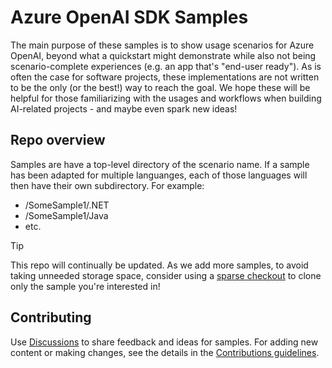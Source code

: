 # Azure OpenAI SDK Samples

The main purpose of these samples is to show usage scenarios for Azure OpenAI, beyond what a quickstart might demonstrate while also not being scenario-complete experiences (e.g. an app that's "end-user ready"). As is often the case for software projects, these implementations are not written to be the only (or the best!) way to reach the goal. We hope these will be helpful for those familiarizing with the usages and workflows when building AI-related projects - and maybe even spark new ideas!

## Repo overview

Samples are have a top-level directory of the scenario name. If a sample has been adapted for multiple languanges, each of those languages will then have their own subdirectory. For example:

- /SomeSample1/.NET
- /SomeSample1/Java
- etc.

> [!TIP]
> This repo will continually be updated. As we add more samples, to avoid taking unneeded storage space, consider using a [sparse checkout](https://git-scm.com/docs/git-sparse-checkout) to clone only the sample you're interested in!

## Contributing

Use [Discussions](https://github.com/Azure-Samples/azure-openai-sdk-samples/discussions/) to share feedback and ideas for samples. For adding new content or making changes, see the details in the [Contributions guidelines](./CONTRIBUTING.md).
